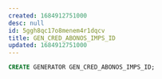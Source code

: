 ```yaml
---
created: 1684912751000
desc: null
id: 5ggh8qc17o8menem4r1dqcv
title: GEN_CRED_ABONOS_IMPS_ID
updated: 1684912751000
---
```


```sql
CREATE GENERATOR GEN_CRED_ABONOS_IMPS_ID;
```